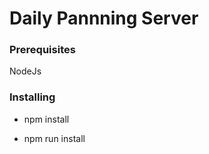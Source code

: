 # Daily Pannning Server

### Prerequisites

NodeJs

### Installing

- npm install 

- npm run install


